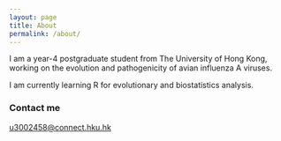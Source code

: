 ```yaml
---
layout: page
title: About
permalink: /about/
---
```


I am a year-4 postgraduate student from The University of Hong Kong, working on the evolution and pathogenicity of avian influenza A viruses. 

I am currently learning R for evolutionary and biostatistics analysis.



### Contact me

[u3002458@connect.hku.hk](mailto:u3002458@connect.hku.hk)
